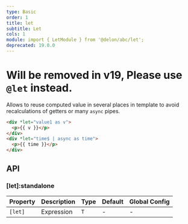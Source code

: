 ```yaml
---
type: Basic
order: 1
title: let
subtitle: Let
cols: 1
module: import { LetModule } from '@delon/abc/let';
deprecated: 19.0.0
---
```


# Will be removed in v19, Please use `@let` instead.

Allows to reuse computed value in several places in template to avoid recalculations of getters or many `async` pipes.

```html
<div *let="value1 as v">
  <p>{{ v }}</p>
</div>
<div *let="time$ | async as time">
  <p>{{ time }}</p>
</div>
```

## API

### [let]:standalone

| Property | Description | Type | Default | Global Config |
|----------|-------------|------|---------|---------------|
| `[let]` | Expression | `T` | - | - |
